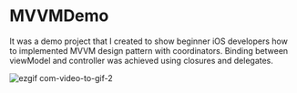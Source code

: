 # MVVMDemo
It was a demo project that I created to show beginner iOS developers how to implemented MVVM design pattern with coordinators. Binding between viewModel and controller
was achieved using closures and delegates.

![ezgif com-video-to-gif-2](https://user-images.githubusercontent.com/90374492/231335227-a8fa5302-ac8a-4c40-bee5-bd613a366bb1.gif)
